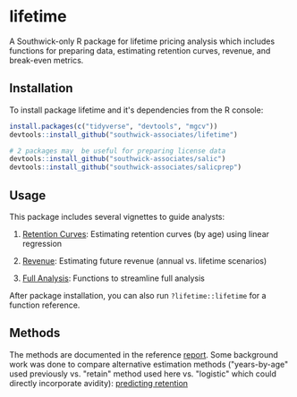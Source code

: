 
# lifetime

A Southwick-only R package for lifetime pricing analysis which includes functions for preparing data, estimating retention curves, revenue, and break-even metrics.

## Installation

To install package lifetime and it's dependencies from the R console:

``` r
install.packages(c("tidyverse", "devtools", "mgcv"))
devtools::install_github("southwick-associates/lifetime")

# 2 packages may  be useful for preparing license data
devtools::install_github("southwick-associates/salic")
devtools::install_github("southwick-associates/salicprep")
```

## Usage

This package includes several vignettes to guide analysts:

1. [Retention Curves](github-vignettes/retention.md): Estimating retention curves (by age) using linear regression

2. [Revenue](github-vignettes/revenue.md): Estimating future revenue (annual vs. lifetime scenarios)

3. [Full Analysis](github-vignettes/full-analysis.md): Functions to streamline full analysis

After package installation, you can also run `?lifetime::lifetime` for a function reference.

## Methods

The methods are documented in the reference [report](https://southwickassociatesinc.sharepoint.com/:w:/s/NCWRC-19-01ChurnRateAssessment/ERa55K9RePRJp9YWiIi71YQBENPGRW76qZ0_sjX0JQR6pw?e=5gfAnX). Some background work was done to compare alternative estimation methods ("years-by-age" used previously vs. "retain" method used here vs. "logistic" which could directly incorporate avidity): [predicting retention](https://southwickassociatesinc.sharepoint.com/:u:/s/NCWRC-19-01ChurnRateAssessment/EdlMJMh-fqlOo_I9YXOjNusB5EIi5VSvOXMoR0lcM_FUgg?e=ETHtxk) 
